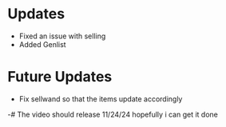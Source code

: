 # Updates
- Fixed an issue with selling
- Added Genlist

# Future Updates
- Fix sellwand so that the items update accordingly

-# The video should release 11/24/24 hopefully i can get it done
